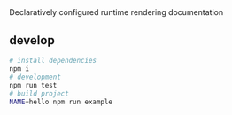 ## <gem-book>

Declaratively configured runtime rendering documentation

## develop

```bash
# install dependencies
npm i
# development
npm run test
# build project
NAME=hello npm run example
```

